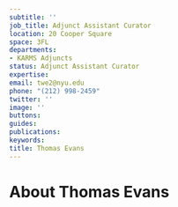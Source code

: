 ```yaml
---
subtitle: ''
job_title: Adjunct Assistant Curator
location: 20 Cooper Square
space: 3FL
departments:
- KARMS Adjuncts
status: Adjunct Assistant Curator
expertise: 
email: twe2@nyu.edu
phone: "(212) 998-2459"
twitter: ''
image: ''
buttons: 
guides: 
publications: 
keywords: 
title: Thomas Evans
---
```


# About Thomas Evans